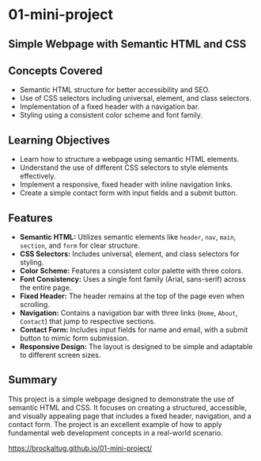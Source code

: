 # 01-mini-project

## Simple Webpage with Semantic HTML and CSS

## Concepts Covered

- Semantic HTML structure for better accessibility and SEO.
- Use of CSS selectors including universal, element, and class selectors.
- Implementation of a fixed header with a navigation bar.
- Styling using a consistent color scheme and font family.

## Learning Objectives

- Learn how to structure a webpage using semantic HTML elements.
- Understand the use of different CSS selectors to style elements effectively.
- Implement a responsive, fixed header with inline navigation links.
- Create a simple contact form with input fields and a submit button.

## Features

- **Semantic HTML:** Utilizes semantic elements like `header`, `nav`, `main`, `section`, and `form` for clear structure.
- **CSS Selectors:** Includes universal, element, and class selectors for styling.
- **Color Scheme:** Features a consistent color palette with three colors.
- **Font Consistency:** Uses a single font family (Arial, sans-serif) across the entire page.
- **Fixed Header:** The header remains at the top of the page even when scrolling.
- **Navigation:** Contains a navigation bar with three links (`Home`, `About`, `Contact`) that jump to respective sections.
- **Contact Form:** Includes input fields for name and email, with a submit button to mimic form submission.
- **Responsive Design:** The layout is designed to be simple and adaptable to different screen sizes.

## Summary

This project is a simple webpage designed to demonstrate the use of semantic HTML and CSS. It focuses on creating a structured, accessible, and visually appealing page that includes a fixed header, navigation, and a contact form. The project is an excellent example of how to apply fundamental web development concepts in a real-world scenario.

https://brockaltug.github.io/01-mini-project/
